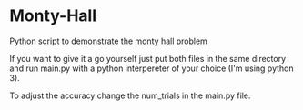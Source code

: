 # Monty-Hall
Python script to demonstrate the monty hall problem


If you want to give it a go yourself just put both files in the same directory and run main.py with a python interpereter of your choice (I'm using python 3).

To adjust the accuracy change the num_trials in the main.py file.
